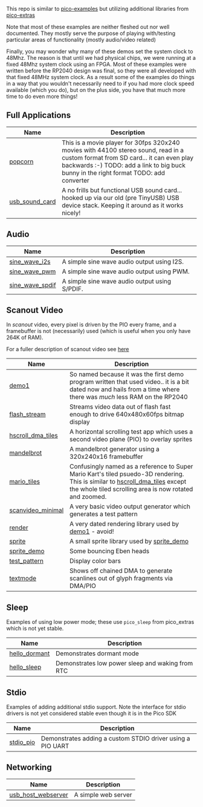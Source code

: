 This repo is similar to [pico-examples](https://github.com/raspberrypi/pico-examples) but utilizing additional libraries
from [pico-extras](https://github.com/raspberrypi/pico-extras)

Note that most of these examples are neither fleshed out nor well documented. They mostly serve
the purpose of playing with/testing particular areas of functionality (mostly audio/video related)

Finally, you may wonder why many of these demos set the system clock to 48Mhz. The reason is that until we had physical
chips, we were running at a fixed 48Mhz system clock using an FPGA. Most of these examples were written before the 
RP2040 design was final, so they were all developed with that fixed 48MHz system clock. As a result some of the examples do things in a way 
that you wouldn't necessarily need to if you had more clock speed available (which you do), but on the plus side,
you have that much more time to do even more things!

## Full Applications

Name|Description 
---|---
[popcorn](apps/popcorn)| This is a movie player for 30fps 320x240 movies with 44100 stereo sound, read in a custom format from SD card... it can even play backwards :-) TODO: add a link to big buck bunny in the right format TODO: add converter
[usb_sound_card](apps/usb_sound_card)| A no frills but functional USB sound card... hooked up via our old (pre TinyUSB) USB device stack. Keeping it around as it works nicely!

## Audio

Name|Description
---|---
[sine_wave_i2s](audio/sine_wave)| A simple sine wave audio output using I2S.
[sine_wave_pwm](audio/sine_wave)| A simple sine wave audio output using PWM.
[sine_wave_spdif](audio/sine_wave)| A simple sine wave audio output using S/PDIF.

## Scanout Video

In _scanout_ video, every pixel is driven by the PIO every frame, and a framebuffer is not (necessarily) used (which
is useful when you only have 264K of RAM).

For a fuller description of scanout video see [here](https://github.com/raspberrypi/pico-extras/blob/master/src/common/pico_scanvideo/README.adoc)

Name|Description
---|---
[demo1](scanvideo/demo1)| So named because it was the first demo program written that used video.. it is a bit dated now and hails from a time where there was _much_ less RAM on the RP2040
[flash_stream](scanvideo/flash_stream)| Streams video data out of flash fast enough to drive 640x480x60fps bitmap display
[hscroll_dma_tiles](scanvideo/hscroll_dma_tiles)| A horizontal scrolling test app which uses a second video plane (PIO) to overlay sprites
[mandelbrot](scanvideo/mandelbrot)| A mandelbrot generator using a 320x240x16 framebuffer
[mario_tiles](scanvideo/mario_tiles)| Confusingly named as a reference to Super Mario Kart's tiled psuedo-3D rendering. This is similar to [hscroll_dma_tiles](scanvideo/hscroll_dma_tiles) except the whole tiled scrolling area is now rotated and zoomed.
[scanvideo_minimal](scanvideo/scanvideo_minimal)| A very basic video output generator which generates a test pattern
[render](scanvideo/render)| A very dated rendering library used by [demo1](scanvideo/demo1) - avoid!
[sprite](scanvideo/sprite)| A small sprite library used by [sprite_demo](scanvideo/scanvideo_minimal)
[sprite_demo](scanvideo/sprite_demo)| Some bouncing Eben heads
[test_pattern](scanvideo/test_pattern)| Display color bars
[textmode](scanvideo/textmode)| Shows off chained DMA to generate scanlines out of glyph fragments via DMA/PIO


## Sleep

Examples of using low power mode; these use `pico_sleep` from pico_extras which is not yet stable.

Name|Description
---|---
[hello_dormant](sleep/hello_dormant)| Demonstrates dormant mode
[hello_sleep](sleep/hello_sleep)| Demonstrates low power sleep and waking from RTC


## Stdio

Examples of adding additional stdio support. Note the interface for stdio drivers is not yet considered stable
even though it is in the Pico SDK

Name|Description
---|---
[stdio_pio](stdio/pio)| Demonstrates adding a custom STDIO driver using a PIO UART

## Networking
Name|Description
---|---
[usb_host_webserver](net/usb_host_webserver)| A simple web server

